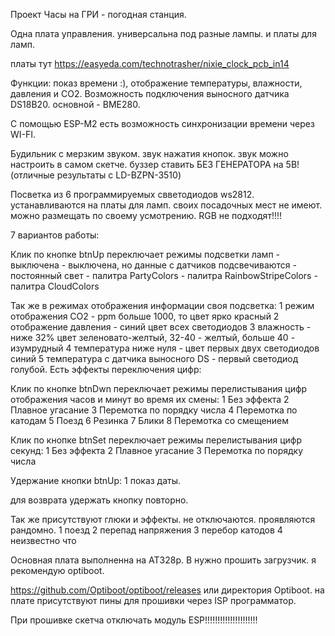 Проект Часы на ГРИ - погодная станция.

Одна плата управления. универсальна под разные лампы. и платы для ламп.

платы тут https://easyeda.com/technotrasher/nixie_clock_pcb_in14

Функции: показ времени :), отображение температуры, влажности, давления и СО2. Возможность подключения выносного датчика DS18B20. основной - BME280.

С помощью ESP-M2 есть возможность синхронизации времени через WI-FI.

Будильник с мерзким звуком. звук нажатия кнопок. звук можно настроить в самом скетче. буззер ставить БЕЗ ГЕНЕРАТОРА на 5В! (отличные результаты с LD-BZPN-3510)

Посветка из 6 программируемых свветодиодов ws2812. устанавливаются на платы для ламп. своих посадочных мест не имеют. можно размещать по своему усмотрению. RGB не подходят!!!!

7 вариантов работы:

Клик по кнопке btnUp переключает режимы подсветки ламп
    - выключена
    - выключена, но данные с датчиков подсвечиваются
    - постоянный свет
    - палитра PartyColors
    - палитра RainbowStripeColors
    - палитра CloudColors
    
Так же в режимах отображения информации своя подсветка:
    1 режим отображения СО2 - ppm больше 1000, то цвет ярко красный
    2 отображение давления - синий цвет всех светодиодов
    3 влажность - ниже 32% цвет зеленовато-желтый, 32-40 - желтый, больше 40 - изумрудный
    4 температура ниже нуля - цвет первых двух светодиодов синий
    5 температура с датчика выносного DS - первый светодиод голубой.
   Есть эффекты переключения цифр:
   
Клик по кнопке btnDwn переключает режимы перелистывания цифр отображения часов и минут во время их смены:
      1 Без эффекта
      2 Плавное угасание
      3 Перемотка по порядку числа
      4 Перемотка по катодам
      5 Поезд
      6 Резинка
      7 Блики
      8 Перемотка со смещением
      
 Клик по кнопке btnSet переключает режимы перелистывания цифр секунд:
      1 Без эффекта
      2 Плавное угасание
      3 Перемотка по порядку числа
      
Удержание кнопки btnUp:
      1 показ даты.
      
для возврата удержать кнопку повторно.

Так же присутствуют глюки и эффекты. не отключаются. проявляются рандомно. 
      1 поезд
      2 перепад напряжения
      3 перебор катодов
      4 неизвестно что

Основная плата выполненна на  AT328p. B нужно прошить загрузчик. я рекомендую optiboot.

https://github.com/Optiboot/optiboot/releases  или директория Optiboot.
на плате присутствуют пины для прошивки через ISP программатор.

При прошивке скетча отключать модуль ESP!!!!!!!!!!!!!!!!!!!!!
